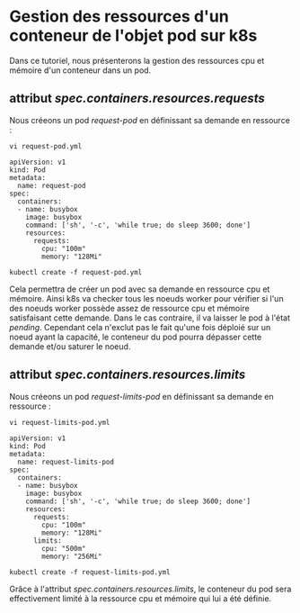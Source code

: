 # Gestion des ressources d'un conteneur de l'objet pod sur k8s
Dans ce tutoriel, nous présenterons la gestion des ressources cpu et mémoire d'un conteneur dans un pod.<br>

## attribut *spec.containers.resources.requests*
Nous créeons un pod *request-pod* en définissant sa demande en ressource :
```
vi request-pod.yml
```

```
apiVersion: v1
kind: Pod
metadata:
  name: request-pod
spec:
  containers:
  - name: busybox
    image: busybox
    command: ['sh', '-c', 'while true; do sleep 3600; done']
    resources:
      requests:
        cpu: "100m"
        memory: "128Mi"
```

```
kubectl create -f request-pod.yml
```

Cela permettra de créer un pod avec sa demande en ressource cpu et mémoire. Ainsi k8s va checker tous les noeuds worker pour vérifier si l'un des noeuds worker possède assez de ressource cpu et mémoire satisfaisant cette demande. Dans le cas contraire, il va laisser le pod à l'état *pending*. Cependant cela n'exclut pas le fait qu'une fois déploié sur un noeud ayant la capacité, le conteneur du pod pourra dépasser cette demande et/ou saturer le noeud.


## attribut *spec.containers.resources.limits*
Nous créeons un pod *request-limits-pod* en définissant sa demande en ressource :
```
vi request-limits-pod.yml
```

```
apiVersion: v1
kind: Pod
metadata:
  name: request-limits-pod
spec:
  containers:
  - name: busybox
    image: busybox
    command: ['sh', '-c', 'while true; do sleep 3600; done']
    resources:
      requests:
        cpu: "100m"
        memory: "128Mi"
      limits:
        cpu: "500m"
        memory: "256Mi"
```

```
kubectl create -f request-limits-pod.yml
```

Grâce à l'attribut *spec.containers.resources.limits*, le conteneur du pod sera effectivement limité à la ressource cpu et mémoire qui lui a été définie.